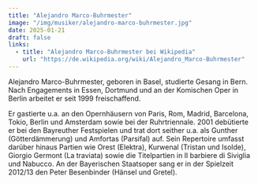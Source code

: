 ```yaml
---
title: "Alejandro Marco-Buhrmester"
image: "/img/musiker/alejandro-marco-buhrmester.jpg"
date: 2025-01-21
draft: false
links:
  - title: "Alejandro Marco-Buhrmester bei Wikipedia"
    url: "https://de.wikipedia.org/wiki/Alejandro_Marco-Buhrmester"
---
```


Alejandro Marco-Buhrmester, geboren in Basel, studierte Gesang in Bern. Nach Engagements in Essen, Dortmund und an der Komischen Oper in Berlin arbeitet er seit 1999 freischaffend.

Er gastierte u.a. an den Opernhäusern von Paris, Rom, Madrid, Barcelona, Tokio, Berlin und Amsterdam sowie bei der Ruhrtriennale. 2001 debütierte er bei den Bayreuther Festspielen und trat dort seither u.a. als Gunther (Götterdämmerung) und Amfortas (Parsifal) auf. Sein Repertoire umfasst darüber hinaus Partien wie Orest (Elektra), Kurwenal (Tristan und Isolde), Giorgio Germont (La traviata) sowie die Titelpartien in Il barbiere di Siviglia und Nabucco. An der Bayerischen Staatsoper sang er in der Spielzeit 2012/13 den Peter Besenbinder (Hänsel und Gretel).